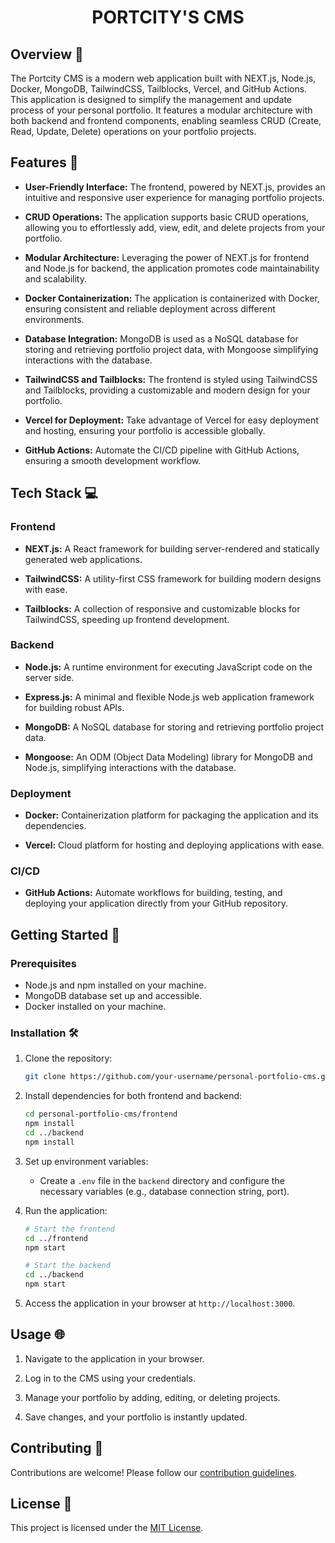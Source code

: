 <h1 align='center'>PORTCITY'S CMS</h1>

## Overview 🚀

The Portcity CMS is a modern web application built with NEXT.js, Node.js, Docker, MongoDB, TailwindCSS, Tailblocks, Vercel, and GitHub Actions. This application is designed to simplify the management and update process of your personal portfolio. It features a modular architecture with both backend and frontend components, enabling seamless CRUD (Create, Read, Update, Delete) operations on your portfolio projects.

## Features 🌟

- **User-Friendly Interface:** The frontend, powered by NEXT.js, provides an intuitive and responsive user experience for managing portfolio projects.

- **CRUD Operations:** The application supports basic CRUD operations, allowing you to effortlessly add, view, edit, and delete projects from your portfolio.

- **Modular Architecture:** Leveraging the power of NEXT.js for frontend and Node.js for backend, the application promotes code maintainability and scalability.

- **Docker Containerization:** The application is containerized with Docker, ensuring consistent and reliable deployment across different environments.

- **Database Integration:** MongoDB is used as a NoSQL database for storing and retrieving portfolio project data, with Mongoose simplifying interactions with the database.

- **TailwindCSS and Tailblocks:** The frontend is styled using TailwindCSS and Tailblocks, providing a customizable and modern design for your portfolio.

- **Vercel for Deployment:** Take advantage of Vercel for easy deployment and hosting, ensuring your portfolio is accessible globally.

- **GitHub Actions:** Automate the CI/CD pipeline with GitHub Actions, ensuring a smooth development workflow.

## Tech Stack 💻

### Frontend

- **NEXT.js:** A React framework for building server-rendered and statically generated web applications.

- **TailwindCSS:** A utility-first CSS framework for building modern designs with ease.

- **Tailblocks:** A collection of responsive and customizable blocks for TailwindCSS, speeding up frontend development.

### Backend

- **Node.js:** A runtime environment for executing JavaScript code on the server side.

- **Express.js:** A minimal and flexible Node.js web application framework for building robust APIs.

- **MongoDB:** A NoSQL database for storing and retrieving portfolio project data.

- **Mongoose:** An ODM (Object Data Modeling) library for MongoDB and Node.js, simplifying interactions with the database.

### Deployment

- **Docker:** Containerization platform for packaging the application and its dependencies.

- **Vercel:** Cloud platform for hosting and deploying applications with ease.

### CI/CD

- **GitHub Actions:** Automate workflows for building, testing, and deploying your application directly from your GitHub repository.

## Getting Started 🚦

### Prerequisites

- Node.js and npm installed on your machine.
- MongoDB database set up and accessible.
- Docker installed on your machine.

### Installation 🛠️

1. Clone the repository:
   ```bash
   git clone https://github.com/your-username/personal-portfolio-cms.git
   ```

2. Install dependencies for both frontend and backend:
   ```bash
   cd personal-portfolio-cms/frontend
   npm install
   cd ../backend
   npm install
   ```

3. Set up environment variables:
   - Create a `.env` file in the `backend` directory and configure the necessary variables (e.g., database connection string, port).

4. Run the application:
   ```bash
   # Start the frontend
   cd ../frontend
   npm start

   # Start the backend
   cd ../backend
   npm start
   ```

5. Access the application in your browser at `http://localhost:3000`.

## Usage 🌐

1. Navigate to the application in your browser.

2. Log in to the CMS using your credentials.

3. Manage your portfolio by adding, editing, or deleting projects.

4. Save changes, and your portfolio is instantly updated.

## Contributing 🤝

Contributions are welcome! Please follow our [contribution guidelines](CONTRIBUTING.md).

## License 📝

This project is licensed under the [MIT License](LICENSE).
